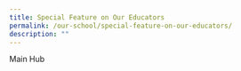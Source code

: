 ```yaml
---
title: Special Feature on Our Educators
permalink: /our-school/special-feature-on-our-educators/
description: ""
---
```




Main Hub